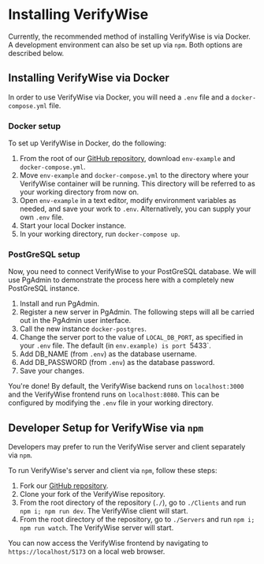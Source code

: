 # Installing VerifyWise

Currently, the recommended method of installing VerifyWise is via Docker. A development environment can also be set up via `npm`. Both options are described below.

## Installing VerifyWise via Docker

In order to use VerifyWise via Docker, you will need a `.env` file and a `docker-compose.yml` file.

### Docker setup

To set up VerifyWise in Docker, do the following:

1. From the root of our [GitHub repository,](https://github.com/bluewave-labs/verifywise) download `env-example` and `docker-compose.yml`.
2. Move `env-example` and `docker-compose.yml` to the directory where your VerifyWise container will be running. This directory will be referred to as your working directory from now on.
3. Open `env-example` in a text editor, modify environment variables as needed, and save your work to `.env`. Alternatively, you can supply your own `.env` file. 
4. Start your local Docker instance.
5. In your working directory, run `docker-compose up`.

### PostGreSQL setup

Now, you need to connect VerifyWise to your PostGreSQL database. We will use PgAdmin to demonstrate the process here with a completely new PostGreSQL instance.

1. Install and run PgAdmin.
2. Register a new server in PgAdmin. The following steps will all be carried out in the PgAdmin user interface.
3. Call the new instance `docker-postgres`.
4. Change the server port to the value of `LOCAL_DB_PORT`, as specified in your `.env` file. The default (in `env.example) is port `5433`.
5. Add DB_NAME (from `.env`) as the database username.
6. Add DB_PASSWORD (from `.env`) as the database password.
7. Save your changes.

You're done! By default, the VerifyWise backend runs on `localhost:3000` and the VerifyWise frontend runs on `localhost:8080`. This can be configured by modifying the `.env` file in your working directory.

## Developer Setup for VerifyWise via `npm`

Developers may prefer to run the VerifyWise server and client separately via `npm`.

To run VerifyWise's server and client via `npm`, follow these steps:

1. Fork our [GitHub repository](https://github.com/bluewave-labs/verifywise).
2. Clone your fork of the VerifyWise repository.
3. From the root directory of the repository (`./`), go to `./Clients` and run `npm i; npm run dev`.
The VerifyWise client will start.
4. From the root directory of the repository, go to `./Servers` and run `npm i; npm run watch`.
The VerifyWise server will start.

You can now access the VerifyWise frontend by navigating to `https://localhost/5173` on a local web browser.
